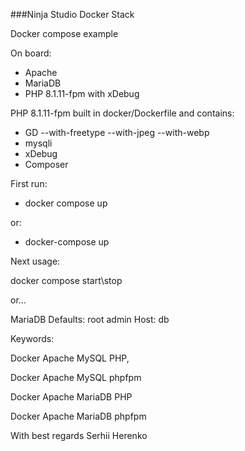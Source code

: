 ###Ninja Studio Docker Stack

Docker compose example

On board:
- Apache
- MariaDB
- PHP 8.1.11-fpm with xDebug

PHP 8.1.11-fpm built in docker/Dockerfile and contains:
- GD --with-freetype --with-jpeg --with-webp
- mysqli
- xDebug
- Composer

First run:
- docker compose up

or:

- docker-compose up

Next usage:

 docker compose start\stop

or...

MariaDB Defaults:
root
admin
Host: db

Keywords:

Docker Apache MySQL PHP,

Docker Apache MySQL phpfpm

Docker Apache MariaDB PHP

Docker Apache MariaDB phpfpm


With best regards Serhii Herenko